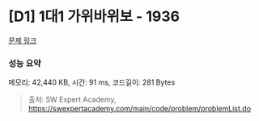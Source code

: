 # [D1] 1대1 가위바위보 - 1936 

[문제 링크](https://swexpertacademy.com/main/code/problem/problemDetail.do?contestProbId=AV5PjKXKALcDFAUq) 

### 성능 요약

메모리: 42,440 KB, 시간: 91 ms, 코드길이: 281 Bytes



> 출처: SW Expert Academy, https://swexpertacademy.com/main/code/problem/problemList.do